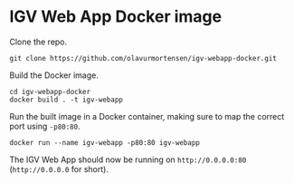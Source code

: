 # IGV Web App Docker image

Clone the repo.

```
git clone https://github.com/olavurmortensen/igv-webapp-docker.git
```

Build the Docker image.

```
cd igv-webapp-docker
docker build . -t igv-webapp
```

Run the built image in a Docker container, making sure to map the correct port using `-p80:80`.

```
docker run --name igv-webapp -p80:80 igv-webapp
```

The IGV Web App should now be running on `http://0.0.0.0:80` (`http://0.0.0.0` for short).

